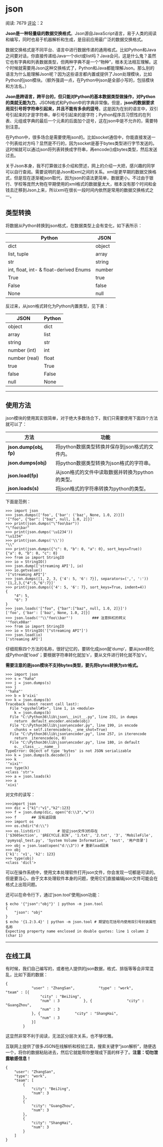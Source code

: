 # json

阅读: 7679   [评论](http://www.liujiangblog.com/course/python/65#comments)：2

**Json是一种轻量级的数据交换格式**。Json源自JavaScript语言，易于人类的阅读和编写，同时也易于机器解析和生成，是目前应用最广泛的数据交换格式。

数据交换格式是不同平台、语言中进行数据传递的通用格式。比如Python和Java之间要对话，你直接传递给Java一个dict或list吗？Java会问，这是什么鬼？虽然它也有字典和列表数据类型，但两种字典不是一个“物种”，根本无法相互理解。这个时候就需要用Json这种交换格式了，Python和Java都能理解Json。那么别的语言为什么能理解Json呢？因为这些语言都内置或提供了Json处理模块，比如Python的json模块。（额外强调一点，在Python中json是全部小写的，包括模块和方法名。）

**Json是跨语言，跨平台的，但只能对Python的基本数据类型做操作，对Python的类就无能为力**。JSON格式和Python中的字典非常像。但是，**json的数据要求用双引号将字符串引起来，并且不能有多余的逗号**。这是因为在别的语言中，双引号引起来的才是字符串，单引号引起来的是字符；Python程序员习惯性的在列表、元组或字典的最后一个元素的后面加个逗号，这在json中是不允许的，需要特别注意。

在Python中，很多场合是需要使用json的。比如socket通信中，你能直接发送一个列表给对方吗？显然是不行的，因为socket是基于bytes类型进行字节发送的。这时候就可以通过json将列表转换成字符串，再encode()成bytes类型，然后发送过去。

关于Json本身，我不打算做过多介绍和赘述，网上的介绍一大把，感兴趣的同学可以自行查阅。需要说明的是Json和xml之间的关系。xml是更早期的数据交换格式，但是现在逐渐被json取代，因为json的语法更简单，数据更小。不过由于银行、学校等庞然大物在早期使用的xml格式的数据量太大，根本没有那个时间和金钱去迁移到Json上来，所以xml在很长一段时间内依然是常用的数据交换格式之一。

## 类型转换

将数据从Python转换到json格式，在数据类型上会有变化，如下表所示：

| Python                                 | JSON   |
| -------------------------------------- | ------ |
| dict                                   | object |
| list, tuple                            | array  |
| str                                    | string |
| int, float, int- & float-derived Enums | number |
| True                                   | true   |
| False                                  | false  |
| None                                   | null   |

反过来，从json格式转化为Python内置类型，见下表：

| JSON          | Python |
| ------------- | ------ |
| object        | dict   |
| array         | list   |
| string        | str    |
| number (int)  | int    |
| number (real) | float  |
| true          | True   |
| false         | False  |
| null          | None   |

------

## 使用方法

json模块的使用其实很简单，对于绝大多数场合下，我们只需要使用下面四个方法就可以了：

| 方法                   | 功能                                             |
| ---------------------- | ------------------------------------------------ |
| **json.dump(obj, fp)** | 将python数据类型转换并保存到json格式的文件内。   |
| **json.dumps(obj)**    | 将python数据类型转换为json格式的字符串。         |
| **json.load(fp)**      | 从json格式的文件中读取数据并转换为python的类型。 |
| **json.loads(s)**      | 将json格式的字符串转换为python的类型。           |

下面是范例：

```
>>> import json
>>> json.dumps(['foo', {'bar': ('baz', None, 1.0, 2)}])
'["foo", {"bar": ["baz", null, 1.0, 2]}]'
>>> print(json.dumps("\"foo\bar"))
"\"foo\bar"
>>> print(json.dumps('\u1234'))
"\u1234"
>>> print(json.dumps('\\'))
"\\"
>>> print(json.dumps({"c": 0, "b": 0, "a": 0}, sort_keys=True))
{"a": 0, "b": 0, "c": 0}
>>> from io import StringIO
>>> io = StringIO()
>>> json.dump(['streaming API'], io)
>>> io.getvalue()
'["streaming API"]'
>>> json.dumps([1, 2, 3, {'4': 5, '6': 7}], separators=(',', ':'))
'[1,2,3,{"4":5,"6":7}]'
>>> print(json.dumps({'4': 5, '6': 7}, sort_keys=True, indent=4))
{
    "4": 5,
    "6": 7
}
>>> json.loads('["foo", {"bar":["baz", null, 1.0, 2]}]')
['foo', {'bar': ['baz', None, 1.0, 2]}]
>>> json.loads('"\\"foo\\bar"')         ### 注意斜杠的转义
'"foo\x08ar'
>>> from io import StringIO
>>> io = StringIO('["streaming API"]')
>>> json.load(io)
['streaming API']
```

仔细观察四个方法的名称，很好记忆的，要转化成json就‘dump’，要从json转化成Python就‘load’；要根据字符串转化就加‘s’，要从文件进行转化就不加‘s’。

**需要注意的是json模块不支持bytes类型，要先将bytes转换为str格式。**

```
>>> import json
>>> s = "haha"
>>> j = json.dumps(s)
>>> j
'"haha"'
>>> b = b'xixi'
>>> k = json.dumps(b)
Traceback (most recent call last):
  File "<pyshell#5>", line 1, in <module>
    k = json.dumps(b)
  File "C:\Python36\lib\json\__init__.py", line 231, in dumps
    return _default_encoder.encode(obj)
  File "C:\Python36\lib\json\encoder.py", line 199, in encode
    chunks = self.iterencode(o, _one_shot=True)
  File "C:\Python36\lib\json\encoder.py", line 257, in iterencode
    return _iterencode(o, 0)
  File "C:\Python36\lib\json\encoder.py", line 180, in default
    o.__class__.__name__)
TypeError: Object of type 'bytes' is not JSON serializable
>>> k = json.dumps(b.decode())
>>> k
'"xixi"'
>>> type(k)
<class 'str'>
>>> a = json.loads(k)
>>> a
'xixi'
```

对文件的读写：

```
>>>import json
>>> dic = {"k1":"v1","k2":123}
>>> f = json.dump(dic, open("d:\\3","w"))
>>> f       ## 没有返回值
>>> import os
>>> os.chdir("d:\\")
>>> os.listdir()        # 验证json文件3的存在
['$360Section', '$RECYCLE.BIN', '1.txt', '2.txt', '3', 'MobileFile', 'pymysql_test.py', 'System Volume Information', 'test', '用户目录']
>>> obj = json.load(open("d:\\3")) # 重新load回来
>>> obj
{'k1': 'v1', 'k2': 123}
>>> type(obj)
<class 'dict'>
```

可以在操作系统中，使用文本处理软件打开json文件，你会发现一切都是可读的。但是要当心，由于文本处理软件本身的问题，使用它们直接编辑json文件可能会在格式上出现问题。

还可以在命令行下，通过‘json.tool’使用json功能：

```
$ echo '{"json":"obj"}' | python -m json.tool
{
    "json": "obj"
}
$ echo '{1.2:3.4}' | python -m json.tool # 期望在花括号内使用双引号封装属性名称
Expecting property name enclosed in double quotes: line 1 column 2 (char 1)
```

------

## 在线工具

有时候，我们自己编写的，或者他人提供的json数据，格式、排版等等会非常混乱，比如下面的数据：

```
{
            "user" : "ZhangSan",           "type" : "work",            "team" : [{
                "city" : "BeiJing",
                "num" : 3           }, {                "city" : "GuangZhou",
                "num" : 3
            }, {                "city" : "ShangHai",
                "num" : 3
            }]
        }
```

这显然非常不利于阅读，无法区分层次关系，也不够优雅。

互联网上提供了很多JSON在线解析和校验工具，搜索关键字“json解析”，随便选一个，将你的数据粘贴进去，然后它就能帮你整理成下面的样子了。**注意：切勿泄露敏感信息！**

```
{
    "user": "ZhangSan",
    "type": "work",
    "team": [
        {
            "city": "BeiJing",
            "num": 3
        },
        {
            "city": "GuangZhou",
            "num": 3
        },
        {
            "city": "ShangHai",
            "num": 3
        }
    ]
}
```